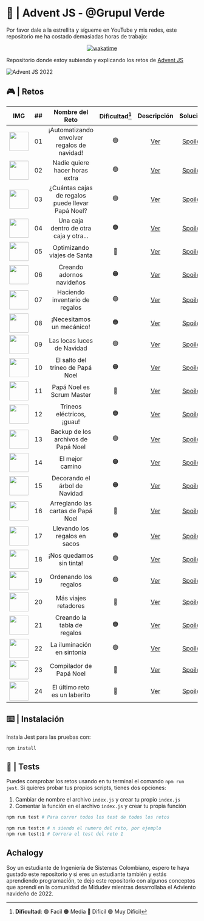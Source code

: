# 🌟 | Advent JS - @Grupul Verde 

Por favor dale a la estrellita y sígueme en YouTube y mis redes, este repositorio me ha costado demasiadas horas de trabajo:

<div align="center">
<a href="https://wakatime.com/badge/user/dfad5e3e-d673-48d4-a2d9-29c1c546ed80/project/13d232f7-5f61-455e-9881-ad9601346286"><img src="https://wakatime.com/badge/user/dfad5e3e-d673-48d4-a2d9-29c1c546ed80/project/13d232f7-5f61-455e-9881-ad9601346286.svg" alt="wakatime"></a>
</div>

Repositorio donde estoy subiendo y explicando los retos de [Advent JS](https://adventjs.dev/)

![Advent JS 2022](https://i.imgur.com/HUihoze.jpg)

## 🎮 | Retos

|                                 IMG                                  | ##  |                  Nombre del Reto                  | Dificultad[^1] |                  Descripción                   |                                   Solución                                    |                Video                |
| :------------------------------------------------------------------: | :-: | :-----------------------------------------------: | :------------: | :--------------------------------------------: | :---------------------------------------------------------------------------: | :---------------------------------: |
| <img src="https://i.imgur.com/5zLFcNf.png" width="50" height="50" /> | 01  |    ¡Automatizando envolver regalos de navidad!    |       🟢       | [Ver](https://adventjs.dev/challenges/2022/1)  | [Spoiler](https://github.com/Achalogy/advent-js-2022/tree/main/retos/reto-1)  | [Ver](https://youtu.be/AlsPi16-xgI) |
| <img src="https://i.imgur.com/kIxSKDL.png" width="50" height="50" /> | 02  |          Nadie quiere hacer horas extra           |       🟢       | [Ver](https://adventjs.dev/challenges/2022/2)  | [Spoiler](https://github.com/Achalogy/advent-js-2022/tree/main/retos/reto-2)  | [Ver](https://youtu.be/ffPb7gMjaNE) |
| <img src="https://i.imgur.com/XCyw0U8.png" width="50" height="50" /> | 03  | ¿Cuántas cajas de regalos puede llevar Papá Noel? |       🟢       | [Ver](https://adventjs.dev/challenges/2022/3)  | [Spoiler](https://github.com/Achalogy/advent-js-2022/tree/main/retos/reto-3)  | [Ver](https://youtu.be/rCFlRQHvTQ8) |
| <img src="https://i.imgur.com/L85pHE7.png" width="50" height="50" /> | 04  |      Una caja dentro de otra caja y otra...       |       🟠       | [Ver](https://adventjs.dev/challenges/2022/4)  | [Spoiler](https://github.com/Achalogy/advent-js-2022/tree/main/retos/reto-4)  | [Ver](https://youtu.be/8HLJUp9zvTs) |
| <img src="https://i.imgur.com/y7Z0k6w.png" width="50" height="50" /> | 05  |            Optimizando viajes de Santa            |       🔴       | [Ver](https://adventjs.dev/challenges/2022/5)  | [Spoiler](https://github.com/Achalogy/advent-js-2022/tree/main/retos/reto-5)  | [Ver](https://youtu.be/BcpHWwe0ZIE) |
| <img src="https://i.imgur.com/hRsRMt1.png" width="50" height="50" /> | 06  |             Creando adornos navideños             |       🟠       | [Ver](https://adventjs.dev/challenges/2022/6)  | [Spoiler](https://github.com/Achalogy/advent-js-2022/tree/main/retos/reto-6)  | [Ver](https://youtu.be/-d93s9GGr0I) |
| <img src="https://i.imgur.com/SVnRN4G.png" width="50" height="50" /> | 07  |          Haciendo inventario de regalos           |       🟢       | [Ver](https://adventjs.dev/challenges/2022/7)  | [Spoiler](https://github.com/Achalogy/advent-js-2022/tree/main/retos/reto-7)  | [Ver](https://youtu.be/aRxTAaMZhvA) |
| <img src="https://i.imgur.com/samqqgX.png" width="50" height="50" /> | 08  |             ¡Necesitamos un mecánico!             |       🟠       | [Ver](https://adventjs.dev/challenges/2022/8)  | [Spoiler](https://github.com/Achalogy/advent-js-2022/tree/main/retos/reto-8)  | [Ver](https://youtu.be/QGjEV-GvmKI) |
| <img src="https://i.imgur.com/0mkkbXx.png" width="50" height="50" /> | 09  |            Las locas luces de Navidad             |       🟢       | [Ver](https://adventjs.dev/challenges/2022/9)  | [Spoiler](https://github.com/Achalogy/advent-js-2022/tree/main/retos/reto-9)  | [Ver](https://youtu.be/yvuM5smJ7Zo) |
| <img src="https://i.imgur.com/Z8CTPPx.png" width="50" height="50" /> | 10  |         El salto del trineo de Papá Noel          |       🟠       | [Ver](https://adventjs.dev/challenges/2022/10) | [Spoiler](https://github.com/Achalogy/advent-js-2022/tree/main/retos/reto-10) | [Ver](https://youtu.be/fsQ6lOhLUj8) |
| <img src="https://i.imgur.com/pjzw0mA.png" width="50" height="50" /> | 11  |             Papá Noel es Scrum Master             |       🔴       | [Ver](https://adventjs.dev/challenges/2022/11) | [Spoiler](https://github.com/Achalogy/advent-js-2022/tree/main/retos/reto-11) | [Ver](https://youtu.be/mi2Yc7tAYmo) |
| <img src="https://i.imgur.com/Iy7FnZH.png" width="50" height="50" /> | 12  |            Trineos eléctricos, ¡guau!             |       🟠       | [Ver](https://adventjs.dev/challenges/2022/12) | [Spoiler](https://github.com/Achalogy/advent-js-2022/tree/main/retos/reto-12) | [Ver](https://youtu.be/cnoYD67Ww9A) |
| <img src="https://i.imgur.com/MeJZo6u.png" width="50" height="50" /> | 13  |        Backup de los archivos de Papá Noel        |       🟢       | [Ver](https://adventjs.dev/challenges/2022/13) | [Spoiler](https://github.com/Achalogy/advent-js-2022/tree/main/retos/reto-13) | [Ver](https://youtu.be/zLWjdR-6SHc) |
| <img src="https://i.imgur.com/WC5GQN6.png" width="50" height="50" /> | 14  |                  El mejor camino                  |       🟠       | [Ver](https://adventjs.dev/challenges/2022/14) | [Spoiler](https://github.com/Achalogy/advent-js-2022/tree/main/retos/reto-14) |            NO DISPONIBLE            |
| <img src="https://i.imgur.com/10tpmKJ.png" width="50" height="50" /> | 15  |           Decorando el árbol de Navidad           |       🟠       | [Ver](https://adventjs.dev/challenges/2022/15) | [Spoiler](https://github.com/Achalogy/advent-js-2022/tree/main/retos/reto-15) |            NO DISPONIBLE            |
| <img src="https://i.imgur.com/7wzoH9Q.png" width="50" height="50" /> | 16  |        Arreglando las cartas de Papá Noel         |       🔴       | [Ver](https://adventjs.dev/challenges/2022/16) | [Spoiler](https://github.com/Achalogy/advent-js-2022/tree/main/retos/reto-16) |            NO DISPONIBLE            |
| <img src="https://i.imgur.com/1d7NZ33.png" width="50" height="50" /> | 17  |           Llevando los regalos en sacos           |       🟠       | [Ver](https://adventjs.dev/challenges/2022/17) | [Spoiler](https://github.com/Achalogy/advent-js-2022/tree/main/retos/reto-17) |            NO DISPONIBLE            |
| <img src="https://i.imgur.com/5E0rjbV.png" width="50" height="50" /> | 18  |             ¡Nos quedamos sin tinta!              |       🟢       | [Ver](https://adventjs.dev/challenges/2022/18) | [Spoiler](https://github.com/Achalogy/advent-js-2022/tree/main/retos/reto-18) |            NO DISPONIBLE            |
| <img src="https://i.imgur.com/hbBuJZH.png" width="50" height="50" /> | 19  |               Ordenando los regalos               |       🟢       | [Ver](https://adventjs.dev/challenges/2022/19) | [Spoiler](https://github.com/Achalogy/advent-js-2022/tree/main/retos/reto-19) |            NO DISPONIBLE            |
| <img src="https://i.imgur.com/YWBwVY2.png" width="50" height="50" /> | 20  |               Más viajes retadores                |       🔴       | [Ver](https://adventjs.dev/challenges/2022/20) | [Spoiler](https://github.com/Achalogy/advent-js-2022/tree/main/retos/reto-20) |            NO DISPONIBLE            |
| <img src="https://i.imgur.com/9eyxAFH.png" width="50" height="50" /> | 21  |            Creando la tabla de regalos            |       🟠       | [Ver](https://adventjs.dev/challenges/2022/21) | [Spoiler](https://github.com/Achalogy/advent-js-2022/tree/main/retos/reto-21) |            NO DISPONIBLE            |
| <img src="https://i.imgur.com/sANx7vo.png" width="50" height="50" /> | 22  |            La iluminación en sintonía             |       🟢       | [Ver](https://adventjs.dev/challenges/2022/22) | [Spoiler](https://github.com/Achalogy/advent-js-2022/tree/main/retos/reto-22) |            NO DISPONIBLE            |
| <img src="https://i.imgur.com/8UEEMyH.png" width="50" height="50" /> | 23  |              Compilador de Papá Noel              |       🔴       | [Ver](https://adventjs.dev/challenges/2022/23) | [Spoiler](https://github.com/Achalogy/advent-js-2022/tree/main/retos/reto-23) |            NO DISPONIBLE            |
| <img src="https://i.imgur.com/FmXcVms.png" width="50" height="50" /> | 24  |           El último reto es un laberito           |       🔴       | [Ver](https://adventjs.dev/challenges/2022/24) | [Spoiler](https://github.com/Achalogy/advent-js-2022/tree/main/retos/reto-24) |            NO DISPONIBLE            |

[^1]: **Dificultad**: 🟢 Facil 🟠 Media 🔴 Dificil 🟣 Muy Dificil

## ⌨️ | Instalación

Instala Jest para las pruebas con:

`npm install`

## 🧪 | Tests

Puedes comprobar los retos usando en tu terminal el comando `npm run jest`.
Si quieres probar tus propios scripts, tienes dos opciones:

1. Cambiar de nombre el archivo `index.js` y crear tu propio `index.js`
2. Comentar la función en el archivo `index.js` y crear tu propia función

```bash
npm run test # Para correr todos los test de todos los retos

npm run test:n # n siendo el numero del reto, por ejemplo
npm run test:1 # Correra el test del reto 1
```

## Achalogy

Soy un estudiante de Ingeniería de Sistemas Colombiano, espero te haya gustado este repositorio y si eres un estudiante también y estás aprendiendo programación, te dejo este repositorio con algunos conceptos que aprendí en la comunidad de Midudev mientras desarrollaba el Adviento navideño de 2022.
